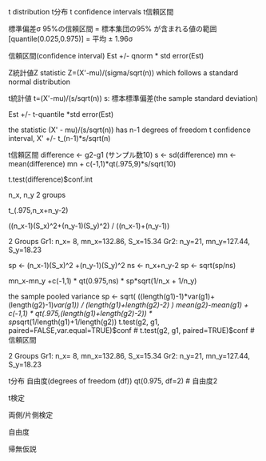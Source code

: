 
t distribution t分布
t confidence intervals t信頼区間


標準偏差σ
95%の信頼区間 = 標本集団の95% が含まれる値の範囲[quantile(0.025,0.975)] = 平均 ± 1.96σ


信頼区間(confidence interval)
Est +/- qnorm * std error(Est)

Z統計値Z statistic 
Z=(X'-mu)/(sigma/sqrt(n)) which follows a standard normal distribution

t統計値
t=(X'-mu)/(s/sqrt(n))  s: 標本標準偏差(the sample standard deviation)

Est +/- t-quantile *std error(Est)

the statistic (X' - mu)/(s/sqrt(n)) has n-1 degrees of freedom
t confidence interval, X' +/- t_(n-1)*s/sqrt(n)

t信頼区間
difference <- g2-g1  (サンプル数10)
s  <- sd(difference)
mn <- mean(difference)
mn + c(-1,1)*qt(.975,9)*s/sqrt(10)

t.test(difference)$conf.int

n_x, n_y  2 groups 

t_(.975,n_x+n_y-2)

((n_x-1)(S_x)^2+(n_y-1)(S_y)^2) / ((n_x-1)+(n_y-1))

2 Groups
Gr1: n_x= 8, mn_x=132.86, S_x=15.34
Gr2: n_y=21, mn_y=127.44, S_y=18.23

sp <- (n_x-1)(S_x)^2 +(n_y-1)(S_y)^2
ns <- n_x+n_y-2
sp <- sqrt(sp/ns)

mn_x-mn_y +c(-1,1) * qt(0.975,ns) * sp*sqrt(1/n_x + 1/n_y)

the sample pooled variance
sp <- sqrt( ((length(g1)-1)*var(g1)+(length(g2)-1)*var(g1)) / (length(g1)+length(g2)-2) )
mean(g2)-mean(g1) + c(-1,1) * qt(.975,(length(g1)+length(g2)-2)) * sp*sqrt(1/length(g1)+1/length(g2))
t.test(g2, g1, paired=FALSE,var.equal=TRUE)$conf    # 
t.test(g2, g1, paired=TRUE)$conf                    # 信頼区間


2 Groups
Gr1: n_x= 8, mn_x=132.86, S_x=15.34
Gr2: n_y=21, mn_y=127.44, S_y=18.23


t分布
自由度(degrees of freedom (df))
qt(0.975, df=2) # 自由度2 

t検定

両側/片側検定

自由度


帰無仮説


